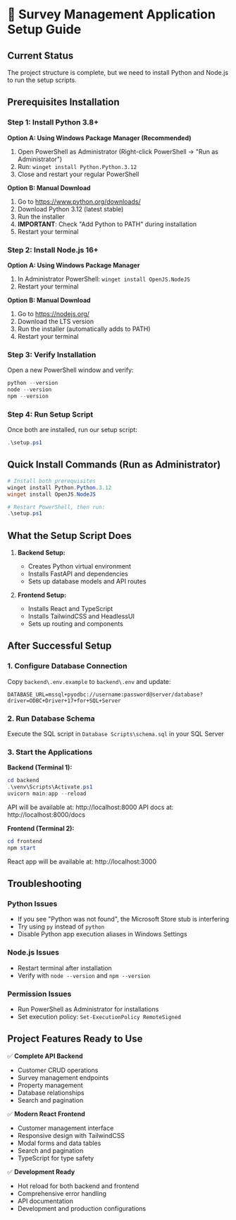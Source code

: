 # 🚀 Survey Management Application Setup Guide

## Current Status
The project structure is complete, but we need to install Python and Node.js to run the setup scripts.

## Prerequisites Installation

### Step 1: Install Python 3.8+

**Option A: Using Windows Package Manager (Recommended)**
1. Open PowerShell as Administrator (Right-click PowerShell → "Run as Administrator")
2. Run: `winget install Python.Python.3.12`
3. Close and restart your regular PowerShell

**Option B: Manual Download**
1. Go to https://www.python.org/downloads/
2. Download Python 3.12 (latest stable)
3. Run the installer
4. **IMPORTANT**: Check "Add Python to PATH" during installation
5. Restart your terminal

### Step 2: Install Node.js 16+

**Option A: Using Windows Package Manager**
1. In Administrator PowerShell: `winget install OpenJS.NodeJS`
2. Restart your terminal

**Option B: Manual Download**
1. Go to https://nodejs.org/
2. Download the LTS version
3. Run the installer (automatically adds to PATH)
4. Restart your terminal

### Step 3: Verify Installation

Open a new PowerShell window and verify:
```powershell
python --version
node --version
npm --version
```

### Step 4: Run Setup Script

Once both are installed, run our setup script:
```powershell
.\setup.ps1
```

## Quick Install Commands (Run as Administrator)

```powershell
# Install both prerequisites
winget install Python.Python.3.12
winget install OpenJS.NodeJS

# Restart PowerShell, then run:
.\setup.ps1
```

## What the Setup Script Does

1. **Backend Setup:**
   - Creates Python virtual environment
   - Installs FastAPI and dependencies
   - Sets up database models and API routes

2. **Frontend Setup:**
   - Installs React and TypeScript
   - Installs TailwindCSS and HeadlessUI
   - Sets up routing and components

## After Successful Setup

### 1. Configure Database Connection
Copy `backend\.env.example` to `backend\.env` and update:
```
DATABASE_URL=mssql+pyodbc://username:password@server/database?driver=ODBC+Driver+17+for+SQL+Server
```

### 2. Run Database Schema
Execute the SQL script in `Database Scripts\schema.sql` in your SQL Server

### 3. Start the Applications

**Backend (Terminal 1):**
```powershell
cd backend
.\venv\Scripts\Activate.ps1
uvicorn main:app --reload
```
API will be available at: http://localhost:8000
API docs at: http://localhost:8000/docs

**Frontend (Terminal 2):**
```powershell
cd frontend
npm start
```
React app will be available at: http://localhost:3000

## Troubleshooting

### Python Issues
- If you see "Python was not found", the Microsoft Store stub is interfering
- Try using `py` instead of `python`
- Disable Python app execution aliases in Windows Settings

### Node.js Issues
- Restart terminal after installation
- Verify with `node --version` and `npm --version`

### Permission Issues
- Run PowerShell as Administrator for installations
- Set execution policy: `Set-ExecutionPolicy RemoteSigned`

## Project Features Ready to Use

✅ **Complete API Backend**
- Customer CRUD operations
- Survey management endpoints
- Property management
- Database relationships
- Search and pagination

✅ **Modern React Frontend**
- Customer management interface
- Responsive design with TailwindCSS
- Modal forms and data tables
- Search and pagination
- TypeScript for type safety

✅ **Development Ready**
- Hot reload for both backend and frontend
- Comprehensive error handling
- API documentation
- Development and production configurations
